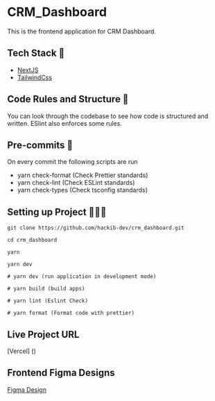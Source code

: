 # CRM_Dashboard

This is the frontend application for CRM Dashboard.

## Tech Stack 🥞

- [NextJS](https://nextjs.org/)
- [TailwindCss](https://tailwindcss.com/)

## Code Rules and Structure 📖

You can look through the codebase to see how code is structured and written. ESlint also enforces some rules.

## Pre-commits 🏁

On every commit the following scripts are run

- yarn check-format (Check Prettier standards)
- yarn check-lint (Check ESLint standards)
- yarn check-types (Check tsconfig standards)

## Setting up Project 👨🏾‍💻

```
git clone https://github.com/hackib-dev/crm_dashboard.git

cd crm_dashboard

yarn

yarn dev

# yarn dev (run application in development mode)

# yarn build (build apps)

# yarn lint (Eslint Check)

# yarn format (Format code with prettier)

```

## Live Project URL

[Vercel] ()

## Frontend Figma Designs

[Figma Design](https://www.figma.com/community/file/1412453542472706450)

